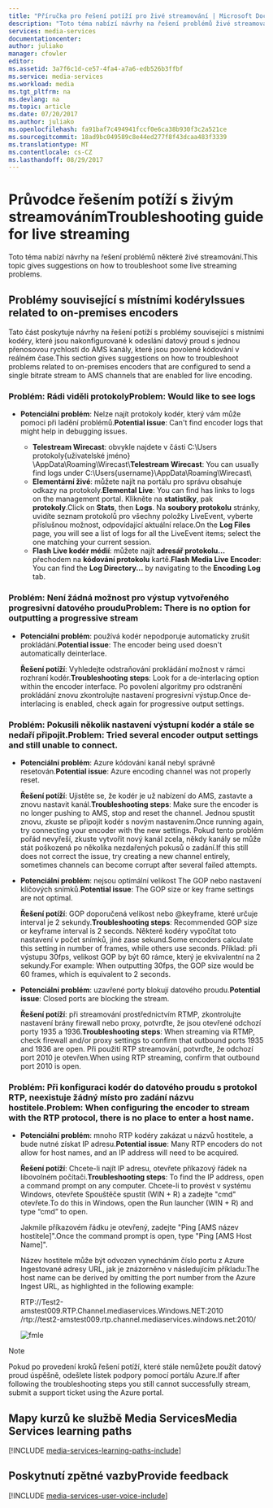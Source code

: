 ```yaml
---
title: "Příručka pro řešení potíží pro živé streamování | Microsoft Docs"
description: "Toto téma nabízí návrhy na řešení problémů živé streamování."
services: media-services
documentationcenter: 
author: juliako
manager: cfowler
editor: 
ms.assetid: 3a7f6c1d-ce57-4fa4-a7a6-edb526b3ffbf
ms.service: media-services
ms.workload: media
ms.tgt_pltfrm: na
ms.devlang: na
ms.topic: article
ms.date: 07/20/2017
ms.author: juliako
ms.openlocfilehash: fa91baf7c494941fccf0e6ca38b930f3c2a521ce
ms.sourcegitcommit: 18ad9bc049589c8e44ed277f8f43dcaa483f3339
ms.translationtype: MT
ms.contentlocale: cs-CZ
ms.lasthandoff: 08/29/2017
---
```

# <a name="troubleshooting-guide-for-live-streaming"></a><span data-ttu-id="4d4d6-103">Průvodce řešením potíží s živým streamováním</span><span class="sxs-lookup"><span data-stu-id="4d4d6-103">Troubleshooting guide for live streaming</span></span>
<span data-ttu-id="4d4d6-104">Toto téma nabízí návrhy na řešení problémů některé živé streamování.</span><span class="sxs-lookup"><span data-stu-id="4d4d6-104">This topic gives suggestions on how to troubleshoot some live streaming problems.</span></span>

## <a name="issues-related-to-on-premises-encoders"></a><span data-ttu-id="4d4d6-105">Problémy související s místními kodéry</span><span class="sxs-lookup"><span data-stu-id="4d4d6-105">Issues related to on-premises encoders</span></span>
<span data-ttu-id="4d4d6-106">Tato část poskytuje návrhy na řešení potíží s problémy související s místními kodéry, které jsou nakonfigurované k odeslání datový proud s jednou přenosovou rychlostí do AMS kanály, které jsou povolené kódování v reálném čase.</span><span class="sxs-lookup"><span data-stu-id="4d4d6-106">This section gives suggestions on how to troubleshoot problems related to on-premises encoders that are configured to send a single bitrate stream to AMS channels that are enabled for live encoding.</span></span>

### <a name="problem-would-like-to-see-logs"></a><span data-ttu-id="4d4d6-107">Problém: Rádi viděli protokoly</span><span class="sxs-lookup"><span data-stu-id="4d4d6-107">Problem: Would like to see logs</span></span>
* <span data-ttu-id="4d4d6-108">**Potenciální problém**: Nelze najít protokoly kodér, který vám může pomoci při ladění problémů.</span><span class="sxs-lookup"><span data-stu-id="4d4d6-108">**Potential issue**: Can't find encoder logs that might help in debugging issues.</span></span>
  
  * <span data-ttu-id="4d4d6-109">**Telestream Wirecast**: obvykle najdete v části C:\Users protokoly\{uživatelské jméno} \AppData\Roaming\Wirecast\\</span><span class="sxs-lookup"><span data-stu-id="4d4d6-109">**Telestream Wirecast**: You can usually find logs under C:\Users\{username}\AppData\Roaming\Wirecast\\</span></span> 
  * <span data-ttu-id="4d4d6-110">**Elementární živé**: můžete najít na portálu pro správu obsahuje odkazy na protokoly.</span><span class="sxs-lookup"><span data-stu-id="4d4d6-110">**Elemental Live**: You can find has links to logs on the management portal.</span></span> <span data-ttu-id="4d4d6-111">Klikněte na **statistiky**, pak **protokoly**.</span><span class="sxs-lookup"><span data-stu-id="4d4d6-111">Click on **Stats**, then **Logs**.</span></span> <span data-ttu-id="4d4d6-112">Na **soubory protokolu** stránky, uvidíte seznam protokolů pro všechny položky LiveEvent, vyberte příslušnou možnost, odpovídající aktuální relace.</span><span class="sxs-lookup"><span data-stu-id="4d4d6-112">On the **Log Files** page, you will see a list of logs for all the LiveEvent items; select the one matching your current session.</span></span> 
  * <span data-ttu-id="4d4d6-113">**Flash Live kodér médií**: můžete najít **adresář protokolu...**  přechodem na **kódování protokolu** kartě.</span><span class="sxs-lookup"><span data-stu-id="4d4d6-113">**Flash Media Live Encoder**: You can find the **Log Directory...** by navigating to the **Encoding Log** tab.</span></span>

### <a name="problem-there-is-no-option-for-outputting-a-progressive-stream"></a><span data-ttu-id="4d4d6-114">Problém: Není žádná možnost pro výstup vytvořeného progresivní datového proudu</span><span class="sxs-lookup"><span data-stu-id="4d4d6-114">Problem: There is no option for outputting a progressive stream</span></span>
* <span data-ttu-id="4d4d6-115">**Potenciální problém**: používá kodér nepodporuje automaticky zrušit prokládání.</span><span class="sxs-lookup"><span data-stu-id="4d4d6-115">**Potential issue**: The encoder being used doesn't automatically deinterlace.</span></span> 
  
    <span data-ttu-id="4d4d6-116">**Řešení potíží**: Vyhledejte odstraňování prokládání možnost v rámci rozhraní kodér.</span><span class="sxs-lookup"><span data-stu-id="4d4d6-116">**Troubleshooting steps**: Look for a de-interlacing option within the encoder interface.</span></span> <span data-ttu-id="4d4d6-117">Po povolení algoritmy pro odstranění prokládání znovu zkontrolujte nastavení progresivní výstup.</span><span class="sxs-lookup"><span data-stu-id="4d4d6-117">Once de-interlacing is enabled, check again for progressive output settings.</span></span> 

### <a name="problem-tried-several-encoder-output-settings-and-still-unable-to-connect"></a><span data-ttu-id="4d4d6-118">Problém: Pokusili několik nastavení výstupní kodér a stále se nedaří připojit.</span><span class="sxs-lookup"><span data-stu-id="4d4d6-118">Problem: Tried several encoder output settings and still unable to connect.</span></span>
* <span data-ttu-id="4d4d6-119">**Potenciální problém**: Azure kódování kanál nebyl správně resetován.</span><span class="sxs-lookup"><span data-stu-id="4d4d6-119">**Potential issue**: Azure encoding channel was not properly reset.</span></span> 
  
    <span data-ttu-id="4d4d6-120">**Řešení potíží**: Ujistěte se, že kodér je už nabízení do AMS, zastavte a znovu nastavit kanál.</span><span class="sxs-lookup"><span data-stu-id="4d4d6-120">**Troubleshooting steps**: Make sure the encoder is no longer pushing to AMS, stop and reset the channel.</span></span> <span data-ttu-id="4d4d6-121">Jednou spustit znovu, zkuste se připojit kodér s novým nastavením.</span><span class="sxs-lookup"><span data-stu-id="4d4d6-121">Once running again, try connecting your encoder with the new settings.</span></span> <span data-ttu-id="4d4d6-122">Pokud tento problém pořád nevyřeší, zkuste vytvořit nový kanál zcela, někdy kanály se může stát poškozená po několika nezdařených pokusů o zadání.</span><span class="sxs-lookup"><span data-stu-id="4d4d6-122">If this still does not correct the issue, try creating a new channel entirely, sometimes channels can become corrupt after several failed attempts.</span></span>  
* <span data-ttu-id="4d4d6-123">**Potenciální problém**: nejsou optimální velikost The GOP nebo nastavení klíčových snímků.</span><span class="sxs-lookup"><span data-stu-id="4d4d6-123">**Potential issue**: The GOP size or key frame settings are not optimal.</span></span> 
  
    <span data-ttu-id="4d4d6-124">**Řešení potíží**: GOP doporučená velikost nebo @keyframe, které určuje interval je 2 sekundy.</span><span class="sxs-lookup"><span data-stu-id="4d4d6-124">**Troubleshooting steps**: Recommended GOP size or keyframe interval is 2 seconds.</span></span> <span data-ttu-id="4d4d6-125">Některé kodéry vypočítat toto nastavení v počet snímků, jiné zase sekund.</span><span class="sxs-lookup"><span data-stu-id="4d4d6-125">Some encoders calculate this setting in number of frames, while others use seconds.</span></span> <span data-ttu-id="4d4d6-126">Příklad: při výstupu 30fps, velikost GOP by být 60 rámce, který je ekvivalentní na 2 sekundy.</span><span class="sxs-lookup"><span data-stu-id="4d4d6-126">For example: When outputting 30fps, the GOP size would be 60 frames, which is equivalent to 2 seconds.</span></span>  
* <span data-ttu-id="4d4d6-127">**Potenciální problém**: uzavřené porty blokují datového proudu.</span><span class="sxs-lookup"><span data-stu-id="4d4d6-127">**Potential issue**: Closed ports are blocking the stream.</span></span> 
  
    <span data-ttu-id="4d4d6-128">**Řešení potíží**: při streamování prostřednictvím RTMP, zkontrolujte nastavení brány firewall nebo proxy, potvrďte, že jsou otevřené odchozí porty 1935 a 1936.</span><span class="sxs-lookup"><span data-stu-id="4d4d6-128">**Troubleshooting steps**: When streaming via RTMP, check firewall and/or proxy settings to confirm that outbound ports 1935 and 1936 are open.</span></span> <span data-ttu-id="4d4d6-129">Při použití RTP streamování, potvrďte, že odchozí port 2010 je otevřen.</span><span class="sxs-lookup"><span data-stu-id="4d4d6-129">When using RTP streaming, confirm that outbound port 2010 is open.</span></span> 

### <a name="problem-when-configuring-the-encoder-to-stream-with-the-rtp-protocol-there-is-no-place-to-enter-a-host-name"></a><span data-ttu-id="4d4d6-130">Problém: Při konfiguraci kodér do datového proudu s protokol RTP, neexistuje žádný místo pro zadání názvu hostitele.</span><span class="sxs-lookup"><span data-stu-id="4d4d6-130">Problem: When configuring the encoder to stream with the RTP protocol, there is no place to enter a host name.</span></span>
* <span data-ttu-id="4d4d6-131">**Potenciální problém**: mnoho RTP kodéry zakázat u názvů hostitele, a bude nutné získat IP adresu.</span><span class="sxs-lookup"><span data-stu-id="4d4d6-131">**Potential issue**: Many RTP encoders do not allow for host names, and an IP address will need to be acquired.</span></span>  
  
    <span data-ttu-id="4d4d6-132">**Řešení potíží**: Chcete-li najít IP adresu, otevřete příkazový řádek na libovolném počítači.</span><span class="sxs-lookup"><span data-stu-id="4d4d6-132">**Troubleshooting steps**: To find the IP address, open a command prompt on any computer.</span></span> <span data-ttu-id="4d4d6-133">Chcete-li to provést v systému Windows, otevřete Spouštěče spustit (WIN + R) a zadejte "cmd" otevřete.</span><span class="sxs-lookup"><span data-stu-id="4d4d6-133">To do this in Windows, open the Run launcher (WIN + R) and type “cmd” to open.</span></span>  
  
    <span data-ttu-id="4d4d6-134">Jakmile příkazovém řádku je otevřený, zadejte "Ping [AMS název hostitele]".</span><span class="sxs-lookup"><span data-stu-id="4d4d6-134">Once the command prompt is open, type "Ping [AMS Host Name]".</span></span> 
  
    <span data-ttu-id="4d4d6-135">Název hostitele může být odvozen vynecháním číslo portu z Azure Ingestované adresy URL, jak je znázorněno v následujícím příkladu:</span><span class="sxs-lookup"><span data-stu-id="4d4d6-135">The host name can be derived by omitting the port number from the Azure Ingest URL, as highlighted in the following example:</span></span> 
  
    <span data-ttu-id="4d4d6-136">RTP://Test2-amstest009.RTP.Channel.mediaservices.Windows.NET:2010 /</span><span class="sxs-lookup"><span data-stu-id="4d4d6-136">rtp://test2-amstest009.rtp.channel.mediaservices.windows.net:2010/</span></span> 
  
    ![fmle](./media/media-services-fmle-live-encoder/media-services-fmle10.png)

> [!NOTE]
> <span data-ttu-id="4d4d6-138">Pokud po provedení kroků řešení potíží, které stále nemůžete použít datový proud úspěšně, odešlete lístek podpory pomocí portálu Azure.</span><span class="sxs-lookup"><span data-stu-id="4d4d6-138">If after following the troubleshooting steps you still cannot successfully stream, submit a support ticket using the Azure portal.</span></span>
> 
> 

## <a name="media-services-learning-paths"></a><span data-ttu-id="4d4d6-139">Mapy kurzů ke službě Media Services</span><span class="sxs-lookup"><span data-stu-id="4d4d6-139">Media Services learning paths</span></span>
[!INCLUDE [media-services-learning-paths-include](../../includes/media-services-learning-paths-include.md)]

## <a name="provide-feedback"></a><span data-ttu-id="4d4d6-140">Poskytnutí zpětné vazby</span><span class="sxs-lookup"><span data-stu-id="4d4d6-140">Provide feedback</span></span>
[!INCLUDE [media-services-user-voice-include](../../includes/media-services-user-voice-include.md)]

